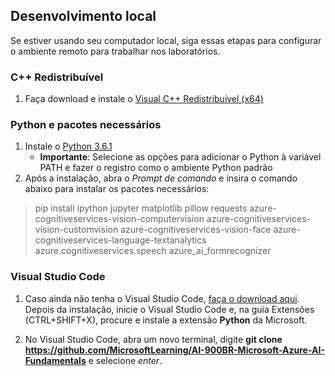 ## Desenvolvimento local 

Se estiver usando seu computador local, siga essas etapas para configurar o ambiente remoto para trabalhar nos laboratórios.  

### C++ Redistribuível 
1. Faça download e instale o [Visual C++ Redistribuível (x64)](https://aka.ms/vs/16/release/vc_redist.x64.exe) 

### Python e pacotes necessários 
1. Instale o [Python 3.6.1](https://www.python.org/downloads/release/python-361/)  
   - **Importante**: Selecione as opções para adicionar o Python à variável PATH e fazer o registro como o ambiente Python padrão 
2. Após a instalação, abra o *Prompt de comando* e insira o comando abaixo para instalar os pacotes necessários: 

> pip install ipython jupyter matplotlib pillow requests azure-cognitiveservices-vision-computervision azure-cognitiveservices-vision-customvision azure-cognitiveservices-vision-face azure-cognitiveservices-language-textanalytics azure.cognitiveservices.speech azure_ai_formrecognizer 

### Visual Studio Code 
1. Caso ainda não tenha o Visual Studio Code, [faça o download aqui](https://code.visualstudio.com/Download). Depois da instalação, inicie o Visual Studio Code e, na guia Extensões (CTRL+SHIFT+X), procure e instale a extensão **Python** da Microsoft.

2. No Visual Studio Code, abra um novo terminal, digite **git clone https://github.com/MicrosoftLearning/AI-900BR-Microsoft-Azure-AI-Fundamentals** e selecione *enter*. 


